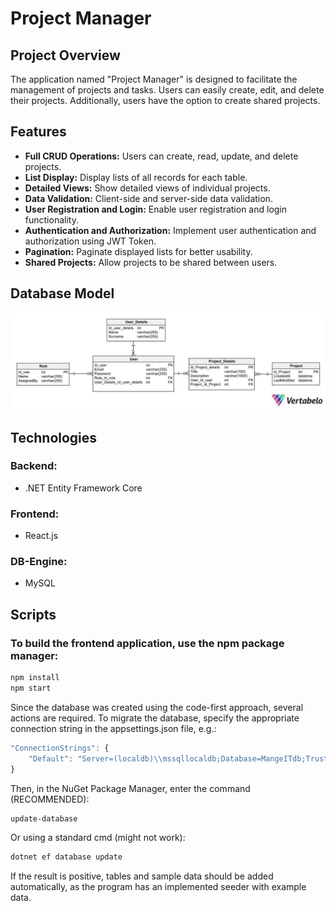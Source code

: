 # Project Manager

## Project Overview

The application named "Project Manager" is designed to facilitate the management of projects and tasks. Users can easily create, edit, and delete their projects. Additionally, users have the option to create shared projects.

## Features

- **Full CRUD Operations:** Users can create, read, update, and delete projects.
- **List Display:** Display lists of all records for each table.
- **Detailed Views:** Show detailed views of individual projects.
- **Data Validation:** Client-side and server-side data validation.
- **User Registration and Login:** Enable user registration and login functionality.
- **Authentication and Authorization:** Implement user authentication and authorization using JWT Token.
- **Pagination:** Paginate displayed lists for better usability.
- **Shared Projects:** Allow projects to be shared between users.

## Database Model

![Database Model](Photos/DbModel.jpg)

## Technologies

### Backend:
- .NET Entity Framework Core

### Frontend:
- React.js

### DB-Engine:
- MySQL

## Scripts

### To build the frontend application, use the npm package manager:
```bash
npm install
npm start
```
Since the database was created using the code-first approach, several actions are required.
To migrate the database, specify the appropriate connection string in the appsettings.json file, e.g.:
```js
"ConnectionStrings": {
    "Default": "Server=(localdb)\\mssqllocaldb;Database=MangeITdb;Trusted_Connection=True;"
}
```
Then, in the NuGet Package Manager, enter the command (RECOMMENDED):
```bash
update-database
```
Or using a standard cmd (might not work):
```bash
dotnet ef database update
```
If the result is positive, tables and sample data should be added automatically, as the program has an implemented seeder with example data.
